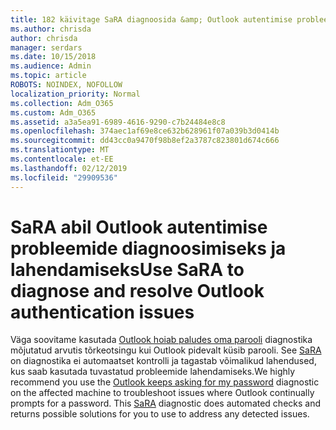 ```yaml
---
title: 182 käivitage SaRA diagnoosida &amp; Outlook autentimise probleemide lahendamiseks
ms.author: chrisda
author: chrisda
manager: serdars
ms.date: 10/15/2018
ms.audience: Admin
ms.topic: article
ROBOTS: NOINDEX, NOFOLLOW
localization_priority: Normal
ms.collection: Adm_O365
ms.custom: Adm_O365
ms.assetid: a3a5ea91-6989-4616-9290-c7b24484e8c8
ms.openlocfilehash: 374aec1af69e8ce632b628961f07a039b3d0414b
ms.sourcegitcommit: dd43cc0a9470f98b8ef2a3787c823801d674c666
ms.translationtype: MT
ms.contentlocale: et-EE
ms.lasthandoff: 02/12/2019
ms.locfileid: "29909536"
---
```

# <a name="use-sara-to-diagnose-and-resolve-outlook-authentication-issues"></a><span data-ttu-id="1ad50-102">SaRA abil Outlook autentimise probleemide diagnoosimiseks ja lahendamiseks</span><span class="sxs-lookup"><span data-stu-id="1ad50-102">Use SaRA to diagnose and resolve Outlook authentication issues</span></span>

<span data-ttu-id="1ad50-p101">Väga soovitame kasutada [Outlook hoiab paludes oma parooli](https://aka.ms/SaRA-OutlookPwdPrompt) diagnostika mõjutatud arvutis tõrkeotsingu kui Outlook pidevalt küsib parooli. See [SaRA](https://diagnostics.office.com/#/) on diagnostika ei automaatset kontrolli ja tagastab võimalikud lahendused, kus saab kasutada tuvastatud probleemide lahendamiseks.</span><span class="sxs-lookup"><span data-stu-id="1ad50-p101">We highly recommend you use the [Outlook keeps asking for my password](https://aka.ms/SaRA-OutlookPwdPrompt) diagnostic on the affected machine to troubleshoot issues where Outlook continually prompts for a password. This [SaRA](https://diagnostics.office.com/#/) diagnostic does automated checks and returns possible solutions for you to use to address any detected issues.</span></span> 
  

